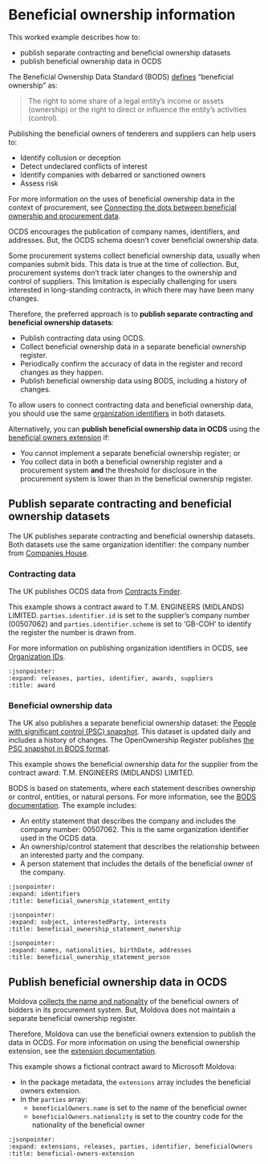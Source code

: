 # Beneficial ownership information

This worked example describes how to:
*   publish separate contracting and beneficial ownership datasets
*   publish beneficial ownership data in OCDS

The Beneficial Ownership Data Standard (BODS) [defines](https://standard.openownership.org/en/0.2.0/primer/whatisbo.html) “beneficial ownership” as:

> The right to some share of a legal entity’s income or assets (ownership) or the right to direct or influence the entity’s activities (control).

Publishing the beneficial owners of tenderers and suppliers can help users to:

*   Identify collusion or deception
*   Detect undeclared conflicts of interest
*   Identify companies with debarred or sanctioned owners
*   Assess risk

For more information on the uses of beneficial ownership data in the context of procurement, see [Connecting the dots between beneficial ownership and procurement data](https://medium.com/opendatacoop/connecting-the-dots-between-beneficial-ownership-and-procurement-data-improving-processes-and-2fd0df9d9653). 

OCDS encourages the publication of company names, identifiers, and addresses. But, the OCDS schema doesn’t cover beneficial ownership data.

Some procurement systems collect beneficial ownership data, usually when companies submit bids. This data is true at the time of collection. But, procurement systems don’t track later changes to the ownership and control of suppliers. This limitation is especially challenging for users interested in long-standing contracts, in which there may have been many changes.

Therefore, the preferred approach is to **publish separate contracting and beneficial ownership datasets**:

*   Publish contracting data using OCDS.
*   Collect beneficial ownership data in a separate beneficial ownership register.
*   Periodically confirm the accuracy of data in the register and record changes as they happen.
*   Publish beneficial ownership data using BODS, including a history of changes.

To allow users to connect contracting data and beneficial ownership data, you should use the same [organization identifiers](https://standard.open-contracting.org/latest/en/schema/identifiers/#organization-ids) in both datasets.

Alternatively, you can **publish beneficial ownership data in OCDS** using the [beneficial owners extension](https://extensions.open-contracting.org/en/extensions/beneficialOwners/master/) if:

*   You cannot implement a separate beneficial ownership register; or
*   You collect data in both a beneficial ownership register and a procurement system **and** the threshold for disclosure in the procurement system is lower than in the beneficial ownership register.

## Publish separate contracting and beneficial ownership datasets

The UK publishes separate contracting and beneficial ownership datasets. Both datasets use the same organization identifier: the company number from [Companies House](https://www.gov.uk/government/organisations/companies-house).

### Contracting data

The UK publishes OCDS data from [Contracts Finder](https://www.contractsfinder.service.gov.uk/). 

This example shows a contract award to T.M. ENGINEERS (MIDLANDS) LIMITED. `parties.identifier.id` is set to the supplier’s company number (00507062) and `parties.identifier.scheme` is set to ‘GB-COH’ to identify the register the number is drawn from. 

For more information on publishing organization identifiers in OCDS, see [Organization IDs](https://standard.open-contracting.org/latest/en/schema/identifiers/#organization-ids).

```{jsoninclude} ../../examples/beneficial_ownership/award.json
:jsonpointer:
:expand: releases, parties, identifier, awards, suppliers
:title: award
```

### Beneficial ownership data

The UK also publishes a separate beneficial ownership dataset: the [People with significant control (PSC) snapshot](http://download.companieshouse.gov.uk/en_pscdata.html). This dataset is updated daily and includes a history of changes. The OpenOwnership Register publishes [the PSC snapshot in BODS format](https://register.openownership.org/data_sources/uk-psc-register).

This example shows the beneficial ownership data for the supplier from the contract award: T.M. ENGINEERS (MIDLANDS) LIMITED. 

BODS is based on statements, where each statement describes ownership or control, entities, or natural persons. For more information, see the [BODS documentation](http://standard.openownership.org/). The example includes:

*   An entity statement that describes the company and includes the company number: 00507062. This is the same organization identifier used in the OCDS data.
*   An ownership/control statement that describes the relationship between an interested party and the company.
*   A person statement that includes the details of the beneficial owner of the company. 

```{jsoninclude} ../../examples/beneficial_ownership/beneficial_ownership_statement_entity.json
:jsonpointer:
:expand: identifiers
:title: beneficial_ownership_statement_entity
```

```{jsoninclude} ../../examples/beneficial_ownership/beneficial_ownership_statement_ownership.json
:jsonpointer:
:expand: subject, interestedParty, interests
:title: beneficial_ownership_statement_ownership
```

```{jsoninclude} ../../examples/beneficial_ownership/beneficial_ownership_statement_person.json
:jsonpointer:
:expand: names, nationalities, birthDate, addresses
:title: beneficial_ownership_statement_person
```

## Publish beneficial ownership data in OCDS

Moldova [collects the name and nationality](https://tender.gov.md/ro/content/formularul-standard-al-documentului-unic-de-achizi%C8%9Bii-european?fbclid=IwAR14CSxh6bo45cTq-hzVbwhnEkk9OEkY1aF86j1hVIU8kTnvaW3cU4q5loc) of the beneficial owners of bidders in its procurement system. But, Moldova does not maintain a separate beneficial ownership register.

Therefore, Moldova can use the beneficial owners extension to publish the data in OCDS. For more information on using the beneficial ownership extension, see the [extension documentation](https://extensions.open-contracting.org/en/extensions/beneficialOwners/master/).

This example shows a fictional contract award to Microsoft Moldova:

*   In the package metadata, the `extensions` array includes the beneficial owners extension.
*   In the `parties` array:
    *   `beneficialOwners.name` is set to the name of the beneficial owner
    *   `beneficialOwners.nationality` is set to the country code for the nationality of the beneficial owner

```{jsoninclude} ../../examples/beneficial_ownership/beneficial_owners_extension.json
:jsonpointer:
:expand: extensions, releases, parties, identifier, beneficialOwners
:title: beneficial-owners-extension
```
